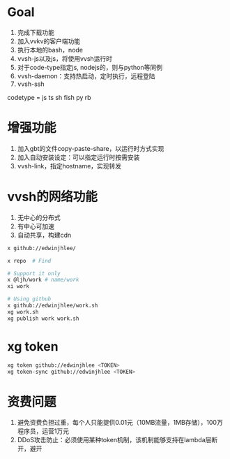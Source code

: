 # Goal

1. 完成下载功能
2. 加入vvkv的客户端功能
3. 执行本地的bash，node
4. vvsh-js以及js，将使用vvsh运行时
5. 对于code-type指定js, nodejs的，则与python等同例
6. vvsh-daemon：支持热启动，定时执行，远程登陆
7. vvsh-ssh

codetype = js ts sh fish py rb

# 增强功能

1. 加入gbt的文件copy-paste-share，以运行时方式实现
2. 加入自动安装设定：可以指定运行时按需安装
3. vvsh-link，指定hostname，实现转发


# vvsh的网络功能

1. 无中心的分布式
2. 有中心可加速
3. 自动共享，构建cdn


```bash
x github://edwinjhlee/

x repo  # Find

# Support it only
x @ljh/work # name/work
xi work

# Using github
x github://edwinjhlee/work.sh
xg work.sh
xg publish work work.sh


```


# xg token


```bash
xg token github://edwinjhlee <TOKEN>
xg token-sync github://edwinjhlee <TOKEN>
```

# 资费问题

1. 避免资费负担过重，每个人只能提供0.01元（10MB流量，1MB存储），100万程序员，运营1万元
2. DDoS攻击防止：必须使用某种token机制，该机制能够支持在lambda层断开，避开

